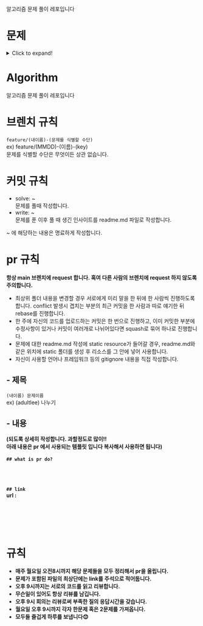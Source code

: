 알고리즘 문제 풀이 레포입니다

# 문제
<details>
  <summary>Click to expand!</summary>
  
### 220425
+ [양](https://www.acmicpc.net/problem/3184)  
+ [정수 삼각형](https://www.acmicpc.net/problem/1932)  
+ [체스](https://www.acmicpc.net/problem/1986)  
+ [행렬 테두리 회전하기](https://programmers.co.kr/learn/courses/30/lessons/77485)
  
<details>
  <summary>이전 주 문제들!</summary>
  
### 220411
+ [성냥개비](https://www.acmicpc.net/problem/3687)  
+ [자물쇠와 열쇠](https://programmers.co.kr/learn/courses/30/lessons/60059)  
+ [인구 이동](https://www.acmicpc.net/problem/16234)  
+ [ACM Craft](https://www.acmicpc.net/problem/1005)
  
### 220404
+ [연구소](https://www.acmicpc.net/problem/14502)  
+ [강의실 배정](https://www.acmicpc.net/problem/11000)  
+ [최대 힙](https://www.acmicpc.net/problem/11279)  
+ [부분합](https://www.acmicpc.net/problem/1806)

### 220328
+ [마법사 상어와 블리자드](https://www.acmicpc.net/problem/21611)  
+ [어항 정리](https://www.acmicpc.net/problem/23291)  
+ [종이 조각](https://www.acmicpc.net/problem/14391)  
+ [N-Queen](https://www.acmicpc.net/problem/9663)  
  
### 220321
+ [마법사 상어와 비바라기](https://www.acmicpc.net/problem/21610)  
+ [불량 사용자](https://programmers.co.kr/learn/courses/30/lessons/64064)  
+ [달력](https://www.acmicpc.net/problem/20207)  
+ [더 맵게](https://programmers.co.kr/learn/courses/30/lessons/42626)  
+ [보물상자 비밀번호](https://swexpertacademy.com/main/code/problem/problemDetail.do?contestProbId=AWXRUN9KfZ8DFAUo&categoryId=AWXRUN9KfZ8DFAUo&categoryType=CODE&&&)
  
### 220314
+ [카카오 프렌즈 컬러링북](https://programmers.co.kr/learn/courses/30/lessons/1829)  
+ [마법사 상어와 파이어스톰](https://www.acmicpc.net/problem/20058)  
+ [다트 게임](https://programmers.co.kr/learn/courses/30/lessons/17682)  
+ [수영장](https://swexpertacademy.com/main/code/problem/problemDetail.do?contestProbId=AV5PpFQaAQMDFAUq&categoryId=AV5PpFQaAQMDFAUq&categoryType=CODE&problemTitle=1952&orderBy=FIRST_REG_DATETIME&selectCodeLang=ALL&select-1=&pageSize=10&pageIndex=1)  
+ [Z](https://www.acmicpc.net/problem/1074)  
  
  
### 220307
+ [숫자 문자열과 영단어](https://programmers.co.kr/learn/courses/30/lessons/81301)  
+ [비밀지도](https://programmers.co.kr/learn/courses/30/lessons/17681)  
+ [벽 부수고 이동하기](https://www.acmicpc.net/problem/2206)  
+ [미세먼지 안녕!](https://www.acmicpc.net/problem/17144)  
+ [상어 초등학교](https://www.acmicpc.net/problem/21608)  

### 220228
+ [순위 검색](https://programmers.co.kr/learn/courses/30/lessons/72412)  
+ [k진수에서 소수 개수 구하기](https://programmers.co.kr/learn/courses/30/lessons/92335)  
+ [연구소 3](https://www.acmicpc.net/problem/17142)  
+ [이항 계수 2](https://www.acmicpc.net/problem/11051)  
+ [마법사 상어와 파이어볼](https://www.acmicpc.net/problem/20056)  
+ [메뉴 리뉴얼](https://programmers.co.kr/learn/courses/30/lessons/72411)  
  
  
 ### 220221
+ [감시 카메라](https://www.acmicpc.net/problem/5884)  
+ [신규 아이디 추천](https://programmers.co.kr/learn/courses/30/lessons/72410)  
+ [빗물](https://www.acmicpc.net/problem/14719)  
+ [바이러스](https://www.acmicpc.net/problem/2606)  
+ [마법사 상어와 토네이도](https://www.acmicpc.net/problem/20057)  
+ [피아노 체조](https://www.acmicpc.net/problem/21318)  
  
 ### 220214
+ [동전 바꿔주기](https://www.acmicpc.net/problem/2624)  
+ [뉴스 클러스터링](https://programmers.co.kr/learn/courses/30/lessons/17677)  
+ [치킨 배달](https://www.acmicpc.net/problem/15686)  
+ [핀볼 게임](https://swexpertacademy.com/main/code/problem/problemDetail.do?contestProbId=AWXRF8s6ezEDFAUo)  
+ [시험 감독](https://www.acmicpc.net/problem/13458)  
+ [1, 2, 3 더하기](https://www.acmicpc.net/problem/9095)    
    
### 220207
+ [컨베이어 벨트 위의 로봇](https://www.acmicpc.net/problem/20055)
+ [불!](https://www.acmicpc.net/problem/4179)
+ [하노이 탑](https://www.acmicpc.net/problem/1914)
+ [방금그곡](https://programmers.co.kr/learn/courses/30/lessons/17683)
+ [촌수계산](https://www.acmicpc.net/problem/2644)
+ [스타트와 링크](https://www.acmicpc.net/problem/14889)
  
### 220131
+ [뱀](https://www.acmicpc.net/problem/3190)
+ [아기 상어](https://www.acmicpc.net/problem/16236)
+ [AC](https://www.acmicpc.net/problem/5430)
+ [오픈채팅방](https://programmers.co.kr/learn/courses/30/lessons/42888)
+ [n^2배열 자르기](https://programmers.co.kr/learn/courses/30/lessons/87390)

### 220124
+ [토마토](https://www.acmicpc.net/problem/7576)
+ [안녕](https://www.acmicpc.net/problem/1535)
+ [H-Index](https://programmers.co.kr/learn/courses/30/lessons/42747)
+ [섬 연결하기](https://programmers.co.kr/learn/courses/30/lessons/42861)
+ [2xn 타일링](https://www.acmicpc.net/problem/11726)

### 220117
+ [빙산](https://www.acmicpc.net/problem/2573)
+ [나누기](https://www.acmicpc.net/problem/21757)
</details>
</details>

# Algorithm

알고리즘 문제 풀이 레포입니다

# 브렌치 규칙

`feature/(내이름)-(문제를 식별할 수단)`
<br/> ex) feature/(MMDD)-(이름)-(key)
<br/> 문제를 식별할 수단은 무엇이든 상관 없습니다.

# 커밋 규칙

- solve: ~
  <br/>문제를 풀때 작성합니다.
- write: ~
  <br/>문제를 푼 이후 풀 때 생긴 인사이트를 readme.md 파일로 작성합니다.

~ 에 해당하는 내용은 명료하게 작성합니다.

# pr 규칙

<b>항상 main 브렌치에 request 합니다. 혹여 다른 사람의 브렌치에 request 하지 않도록 주의합니다.</b>

- 최상위 폴더 내용을 변경할 경우 서로에게 미리 말을 한 뒤에 한 사람씩 진행하도록 합니다. conflict 발생시 겹치는 부분의 최근 커밋을 한 사람과 따로 얘기한 뒤 rebase를 진행합니다.
- 한 주에 자신의 코드를 업로드하는 커밋은 한 번으로 진행하고, 이미 커밋한 부분에 수정사항이 있거나 커밋이 여러개로 나뉘어있다면 squash로 묶어 하나로 진행합니다.
- 문제에 대한 readme.md 작성에 static resource가 들어갈 경우, readme.md와 같은 위치에 static 폴더를 생성 후 리소스를 그 안에 넣어 사용합니다.
- 자신이 사용할 언어나 프레임워크 등의 gitignore 내용을 직접 작성합니다.

## - 제목

`(내이름) 문제이름`
<br/> ex) (adultlee) 나누기

## - 내용

<b>(되도록 상세히 작성합니다. 과할정도로 많이!!<br/> 아래 내용은 pr 에서 사용되는 템플릿 입니다 복사해서 사용하면 됩니다)<br/><br/>
`## what is pr do?`
<br/><br/><br/><br/>

`## link`<br/>
url :

<br/><br/><br/><br/>

# 규칙

- 매주 월요일 오전8시까지 해당 문제들을 모두 정리해서 pr을 올립니다.
- 문제가 포함된 파일의 최상단에는 link를 주석으로 적어둡니다.
- 오후 9시까지는 서로의 코드를 읽고 리뷰합니다.
- 무슨일이 있어도 항상 리뷰를 남깁니다.
- 오후 9시 회의는 리뷰로써 부족한 질의 응답시간을 갖습니다.
- 월요일 오후 9시까지 각자 한문제 혹은 2문제를 가져옵니다.
- 모두들 즐겁게 하루를 보냅니다😊
